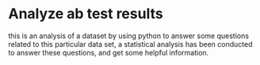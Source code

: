 # Analyze ab test results

this is an analysis of a dataset by using python to answer some questions related to this particular data set, a statistical analysis has been conducted to answer these questions, and get some helpful information.
